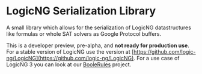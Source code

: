 # LogicNG Serialization Library

A small library which allows for the serialization of LogicNG datastructures like formulas or whole SAT solvers
as Google Protocol buffers.

This is a developer preview, pre-alpha, and **not ready for production use**.  For a stable version of LogicNG use the
version at  [https://github.com/logic-ng/LogicNG](https://github.com/logic-ng/LogicNG).  For a use case of LogicNG 3 you
can look at our [BooleRules](https://github.com/booleworks/boolerules) project.

